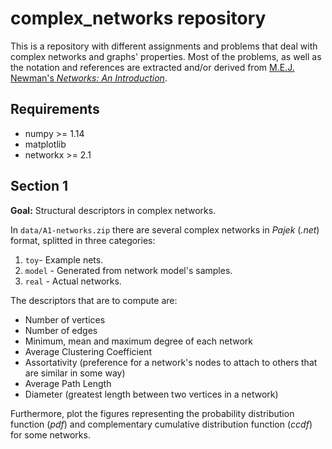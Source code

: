# complex_networks repository

This is a repository with different assignments and problems that deal with complex networks and graphs' properties. Most of the problems, as well as the notation and references are extracted and/or derived from [M.E.J. Newman's *Networks: An Introduction*](https://global.oup.com/academic/product/networks-9780199206650?cc=jp&lang=en&).

## Requirements
- numpy >= 1.14
- matplotlib
- networkx >= 2.1

## Section 1

**Goal:** Structural descriptors in complex networks.

In `data/A1-networks.zip` there are several complex networks in *Pajek* (*.net*) format, splitted in three categories:
1. `toy`- Example nets.
2. `model` - Generated from network model's samples.
3. `real` - Actual networks.

The descriptors that are to compute are:
- Number of vertices
- Number of edges
- Minimum, mean and maximum degree of each network
- Average Clustering Coefficient
- Assortativity (preference for a network's nodes to attach to others that are similar in some way)
- Average Path Length
- Diameter (greatest length between two vertices in a network)

Furthermore, plot the figures representing the probability distribution function (*pdf*) and complementary cumulative distribution function (*ccdf*) for some networks.


